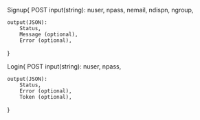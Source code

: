 Signup{
    POST
    input(string):
        nuser,
        npass,
        nemail,
        ndispn,
        ngroup,
    
    output(JSON):
        Status,
        Message (optional),
        Error (optional),
}

Login{
    POST
    input(string):
        nuser,
        npass,
    
    output(JSON):
        Status,
        Error (optional),
        Token (optional),
}